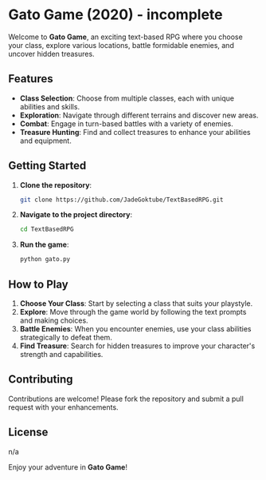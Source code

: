# Gato Game (2020) - incomplete

Welcome to **Gato Game**, an exciting text-based RPG where you choose your class, explore various locations, battle formidable enemies, and uncover hidden treasures.

## Features

- **Class Selection**: Choose from multiple classes, each with unique abilities and skills.
- **Exploration**: Navigate through different terrains and discover new areas.
- **Combat**: Engage in turn-based battles with a variety of enemies.
- **Treasure Hunting**: Find and collect treasures to enhance your abilities and equipment.

## Getting Started

1. **Clone the repository**:
   ```bash
   git clone https://github.com/JadeGoktube/TextBasedRPG.git
   ```
2. **Navigate to the project directory**:
   ```bash
   cd TextBasedRPG
   ```
3. **Run the game**:
   ```bash
   python gato.py
   ```

## How to Play

1. **Choose Your Class**: Start by selecting a class that suits your playstyle.
2. **Explore**: Move through the game world by following the text prompts and making choices.
3. **Battle Enemies**: When you encounter enemies, use your class abilities strategically to defeat them.
4. **Find Treasure**: Search for hidden treasures to improve your character's strength and capabilities.

## Contributing

Contributions are welcome! Please fork the repository and submit a pull request with your enhancements.

## License

n/a

Enjoy your adventure in **Gato Game**!
